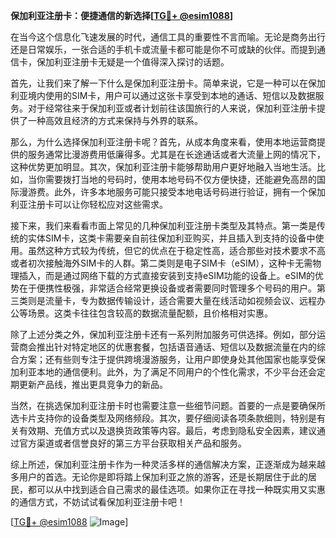 **保加利亚注册卡：便捷通信的新选择[[TG💪+ @esim1088](https://t.me/s/esim1088)]**

在当今这个信息化飞速发展的时代，通信工具的重要性不言而喻。无论是商务出行还是日常娱乐，一张合适的手机卡或流量卡都可能是你不可或缺的伙伴。而提到通信卡，保加利亚注册卡无疑是一个值得深入探讨的话题。

首先，让我们来了解一下什么是保加利亚注册卡。简单来说，它是一种可以在保加利亚境内使用的SIM卡，用户可以通过这张卡享受到本地的通话、短信以及数据服务。对于经常往来于保加利亚或者计划前往该国旅行的人来说，保加利亚注册卡提供了一种高效且经济的方式来保持与外界的联系。

那么，为什么选择保加利亚注册卡呢？首先，从成本角度来看，使用本地运营商提供的服务通常比漫游费用低廉得多。尤其是在长途通话或者大流量上网的情况下，这种优势更加明显。其次，保加利亚注册卡能够帮助用户更好地融入当地生活。比如，当你需要拨打当地的号码时，使用本地号码不仅方便快捷，还能避免高昂的国际漫游费。此外，许多本地服务可能只接受本地电话号码进行验证，拥有一个保加利亚注册卡可以让你轻松应对这些需求。

接下来，我们来看看市面上常见的几种保加利亚注册卡类型及其特点。第一类是传统的实体SIM卡，这类卡需要亲自前往保加利亚购买，并且插入到支持的设备中使用。虽然这种方式较为传统，但它的优点在于稳定性高，适合那些对技术要求不高或者初次接触海外SIM卡的人群。第二类则是电子SIM卡（eSIM），这种卡无需物理插入，而是通过网络下载的方式直接安装到支持eSIM功能的设备上。eSIM的优势在于便携性极强，非常适合经常更换设备或者需要同时管理多个号码的用户。第三类则是流量卡，专为数据传输设计，适合需要大量在线活动如视频会议、远程办公等场景。这类卡往往包含较高的数据流量配额，且价格相对实惠。

除了上述分类之外，保加利亚注册卡还有一系列附加服务可供选择。例如，部分运营商会推出针对特定地区的优惠套餐，包括语音通话、短信以及数据流量在内的综合方案；还有些则专注于提供跨境漫游服务，让用户即使身处其他国家也能享受保加利亚本地的通信便利。此外，为了满足不同用户的个性化需求，不少平台还会定期更新产品线，推出更具竞争力的新品。

当然，在挑选保加利亚注册卡时也需要注意一些细节问题。首要的一点是要确保所选卡片支持你的设备类型及网络频段。其次，要仔细阅读各项条款细则，特别是有关有效期、充值方式以及退换货政策等内容。最后，考虑到隐私安全因素，建议通过官方渠道或者信誉良好的第三方平台获取相关产品和服务。

综上所述，保加利亚注册卡作为一种灵活多样的通信解决方案，正逐渐成为越来越多用户的首选。无论你是即将踏上保加利亚之旅的游客，还是长期居住于此的居民，都可以从中找到适合自己需求的最佳选项。如果你正在寻找一种既实用又实惠的通信方式，不妨试试看保加利亚注册卡吧！

[[TG💪+ @esim1088](https://t.me/s/esim1088) ![Image](https://i.postimg.cc/4NQfJmqS/Snipaste-2025-05-13-00-14-12.png)]